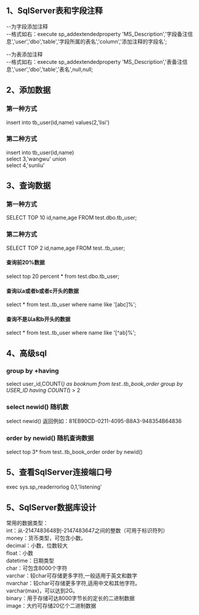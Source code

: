 ## 1、SqlServer表和字段注释

--为字段添加注释<br>
--格式如右：execute sp_addextendedproperty 'MS_Description','字段备注信息','user','dbo','table','字段所属的表名','column','添加注释的字段名'; <br>   

--为表添加注释<br>
--格式如右：execute sp_addextendedproperty 'MS_Description','表备注信息','user','dbo','table','表名',null,null; <br>   

## 2、添加数据

### 第一种方式
insert into tb_user(id,name) values(2,'lisi')


### 第二种方式
insert into tb_user(id,name) <br>
select 3,'wangwu' union <br>
select 4,'sunliu'<br>

## 3、查询数据

### 第一种方式
SELECT TOP 10 id,name,age FROM test.dbo.tb_user;

### 第二种方式
SELECT TOP 2 id,name,age FROM test..tb_user;


#### 查询前20%数据
select top 20 percent * from test.dbo.tb_user;

#### 查询以a或者b或者c开头的数据
select * from test..tb_user where name like '[abc]%';

#### 查询不是以a和b开头的数据
select * from test..tb_user where name like '[^ab]%';



## 4、高级sql

### group by +having
select user_id,COUNT(*) as booknum from test..tb_book_order  group by USER_ID having COUNT(*) > 2

### select newid() 随机数

select  newid()  返回例如：81EB90CD-0211-4095-B8A3-948354B64836

### order by newid() 随机查询数据
select top 3* from test..tb_book_order order by newid() 


## 5、查看SqlServer连接端口号

exec sys.sp_readerrorlog 0,1,'listening'


## 5、SqlServer数据库设计


常用的数据类型： <br>
int：从-2147483648到-2147483647之间的整数（可用于标识符列）<br>
money：货币类型，可包含小数。<br>
decimal：小数，位数较大<br>
float：小数<br>
datetime：日期类型<br>
char：可包含8000个字符<br>
varchar：较char可存储更多字符,一般适用于英文和数字<br>
nvarchar：较char可存储更多字符,适用中文和其他字符。<br>
varchar(max)，可以达到2G。<br>
binary：用于存储可达8000字节长的定长的二进制数据<br>
image：大约可存储20亿个二进制数据<br>
